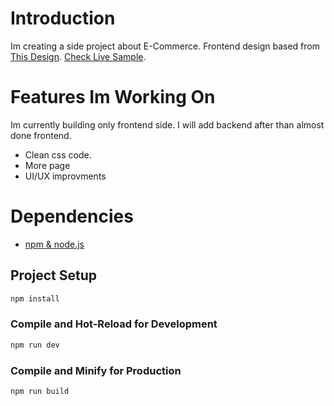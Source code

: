 # Introduction
Im creating a side project about E-Commerce. Frontend design based from [This Design](https://www.figma.com/community/file/1277984063505080331/Fashion-Website-UI-Template). [Check Live Sample](http://ecommerce.sarowa36.com.tr).

# Features Im Working On
Im currently building only frontend side. I will add backend after than almost done frontend.
- Clean css code.
- More page
- UI/UX improvments

# Dependencies 
- [npm & node.js](https://nodejs.org/en/download/current)

## Project Setup

```sh
npm install
```

### Compile and Hot-Reload for Development

```sh
npm run dev
```
### Compile and Minify for Production

```sh
npm run build
```
